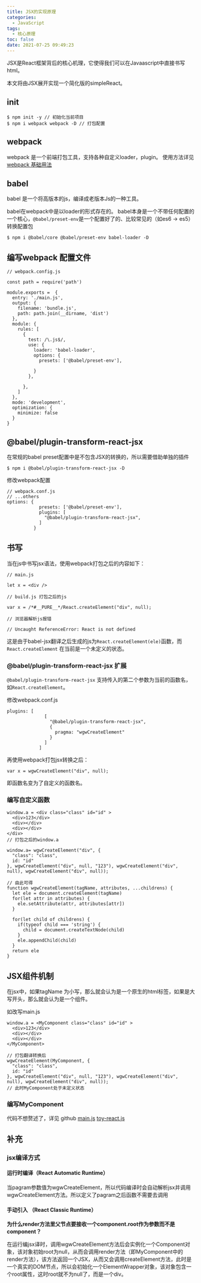 ```yaml
---
title: JSX的实现原理
categories:
  - JavaScript
tags:
  - 核心原理
toc: false
date: 2021-07-25 09:49:23
---
```


JSX是React框架背后的核心机理，它使得我们可以在Javaascript中直接书写html。

本文将由JSX展开实现一个简化版的simpleReact。

<!--more-->

## init

```
$ npm init -y // 初始化当前项目
$ npm i webpack webpack -D // 打包配置
```

## webpack

webpack 是一个前端打包工具，支持各种自定义loader，plugin。
使用方法详见 [webpack 基础用法](https://blog.wangguanwei.com/2020/03/14/webpack%E5%9F%BA%E7%A1%80%E7%94%A8%E6%B3%95/)

## babel

babel 是一个将高版本的js，编译成老版本Js的一种工具。

babel在webpack中是以loader的形式存在的。
babel本身是一个不带任何配置的一个核心，`@babel/preset-env`是一个配置好了的、比较常见的（如es6 -> es5）转换配置包

```
$ npm i @babel/core @babel/preset-env babel-loader -D
```

## 编写webpack 配置文件

```
// webpack.config.js

const path = require('path')

module.exports =  {
  entry: './main.js',
  output: {
    filename: 'bundle.js',
    path: path.join(__dirname, 'dist')
  },
  module: {
    rules: [
      {
        test: /\.js$/,
        use: {
          loader: 'babel-loader',
          options: {
            presets: ['@babel/preset-env'],
            
          }
        },

      },
    ]
  },
  mode: 'development',
  optimization: {
    minimize: false
  }
}
```

## @babel/plugin-transform-react-jsx

在常规的babel preset配置中是不包含JSX的转换的，所以需要借助单独的插件

```
$ npm i @babel/plugin-transform-react-jsx -D
```

修改webpack配置

```
// webpack.conf.js
// ...others
options: {
            presets: ['@babel/preset-env'],
            plugins: [
              "@babel/plugin-transform-react-jsx",
            ]
          }
```

## 书写

当在js中书写jsx语法，使用webpack打包之后的内容如下：

```
// main.js

let x = <div />

// build.js 打包之后的js

var x = /*#__PURE__*/React.createElement("div", null);

// 浏览器解析js报错

// Uncaught ReferenceError: React is not defined
```

这是由于babel-jsx翻译之后生成的js为`React.createElement(ele)`函数，而`React.createElement`
在当前是一个未定义的状态。

### @babel/plugin-transform-react-jsx 扩展

`@babel/plugin-transform-react-jsx` 支持传入的第二个参数为当前的函数名，如`React.createElement`。

修改webpack.conf.js

```
plugins: [
              [
                "@babel/plugin-transform-react-jsx",
                {
                  pragma: "wgwCreateElement"
                }
              ]
            ]
```

再使用webpack打包jsx转换之后：

```
var x = wgwCreateElement("div", null);
```

即函数名变为了自定义的函数名。

### 编写自定义函数

```
window.a = <div class="class" id="id" >
  <div>123</div>
  <div></div>
  <div></div>
</div>
// 打包之后的window.a 

window.a= wgwCreateElement("div", {
  "class": "class",
  id: "id"
}, wgwCreateElement("div", null, "123"), wgwCreateElement("div", null), wgwCreateElement("div", null));

// 由此可得
function wgwCreateElement(tagName, attributes, ...childrens) {
  let ele = document.createElement(tagName)
  for(let attr in attributes) {
    ele.setAttribute(attr, attributes[attr])
  }

  for(let child of childrens) {
    if(typeof child === 'string') {
      child = document.createTextNode(child)
    }
    ele.appendChild(child)
  }
  return ele
}
```

## JSX组件机制

在jsx中，如果tagName 为小写，那么就会认为是一个原生的html标签，如果是大写开头，那么就会认为是一个组件。

如改写main.js

```
window.a = <MyComponent class="class" id="id" >
  <div>123</div>
  <div></div>
  <div></div>
</MyComponent>

// 打包翻译转换后
wgwCreateElement(MyComponent, {
  "class": "class",
  id: "id"
}, wgwCreateElement("div", null, "123"), wgwCreateElement("div", null), wgwCreateElement("div", null));
// 此时MyComponent处于未定义状态
```

### 编写MyComponent

代码不想赘述了，详见 github [main.js](https://github.com/Cinaiet/toy-react/blob/two/main.js)
[toy-react.js](https://github.com/Cinaiet/toy-react/blob/two/toy-react.js)

## 补充

### jsx编译方式

#### 运行时编译（React Automatic Runtime）

当pagram参数值为wgwCreateElement，所以代码编译时会自动解析jsx并调用wgwCreateElement方法。所以定义了pagram之后函数不需要去调用

#### 手动引入 （React Classic Runtime）

**为什么render方法里父节点要接收一个component.root作为参数而不是component？**

在运行编jsx译时，调用wgwCreateElement方法后会实例化一个Component对象，该对象初始root为null，从而会调用render方法（即MyComponent中的render方法），该方法返回一个JSX，从而又会调用createElement方法，此时是一个真实的DOM节点，所以会初始化一个ElementWrapper对象，该对象包含一个root属性，这时root就不为null了，而是一个div。

